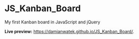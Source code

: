 # JS_Kanban_Board

My first Kanban board in JavaScript and jQuery

**Live preview:** https://damianwatek.github.io/JS_Kanban_Board/.
